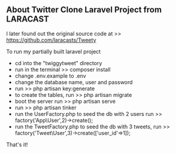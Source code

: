 
## About Twitter Clone Laravel Project from LARACAST
I later found out the original source code at >> https://github.com/laracasts/Tweety  

To run my partially built laravel project

- cd into the "twiggytweet" directory
- run in the terminal >> composer install
- change .env.example to .env
- change the database name, user and password
- run >> php artisan key:generate
- to create the tables, run >> php artisan migrate
- boot the server run >> php artisan serve
- run >> php artisan tinker
- run the UserFactory.php to seed the db with 2 users run >> factory('App\User',2)->create();
- run the TweetFactory.php to seed the db with 3 tweets, run >> factory('Tweet\User',3)->create(['user_id'=>1]);

That's it!


